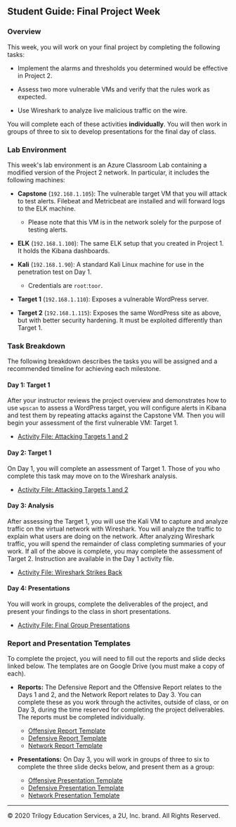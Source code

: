 ## Student Guide: Final Project Week

### Overview 

This week, you will work on your final project by completing the following tasks:

- Implement the alarms and thresholds you determined would be effective in Project 2.

- Assess two more vulnerable VMs and verify that the rules work as expected.

- Use Wireshark to analyze live malicious traffic on the wire.

You will complete each of these activities **individually**. You will then work in groups of three to six to develop presentations for the final day of class. 

### Lab Environment 

This week's lab environment is an Azure Classroom Lab containing a modified version of the Project 2 network. In particular, it includes the following machines:

- **Capstone** (`192.168.1.105`): The vulnerable target VM that you will attack to test alerts. Filebeat and Metricbeat are installed and will forward logs to the ELK machine. 
   - Please note that this VM is in the network solely for the purpose of testing alerts.

- **ELK** (`192.168.1.100`): The same ELK setup that you created in Project 1. It holds the Kibana dashboards.

- **Kali** (`192.168.1.90`): A standard Kali Linux machine for use in the penetration test on Day 1. 
   - Credentials are `root`:`toor`.

- **Target 1** (`192.168.1.110`): Exposes a vulnerable WordPress server.

- **Target 2** (`192.168.1.115`): Exposes the same WordPress site as above, but with better security hardening. It must be exploited differently than Target 1.

### Task Breakdown

The following breakdown describes the tasks you will be assigned and a recommended timeline for achieving each milestone. 

#### Day 1: Target 1

After your instructor reviews the project overview and demonstrates how to use `wpscan` to assess a WordPress target, you will configure alerts in Kibana and test them by repeating attacks against the Capstone VM. Then you will begin your assessment of the first vulnerable VM: Target 1.

- [Activity File: Attacking Targets 1 and 2](Activities/Day-1/Unsolved/ReadMe.md)


#### Day 2: Target 1

On Day 1, you will complete an assessment of Target 1. Those of you who complete this task may move on to the Wireshark analysis.

- [Activity File: Attacking Targets 1 and 2](Activities/Day-1/Unsolved/ReadMe.md)


#### Day 3: Analysis

After assessing the Target 1, you will use the Kali VM to capture and analyze traffic on the virtual network with Wireshark. You will analyze the traffic to explain what users are doing on the network. After analyzing Wireshark traffic, you will spend the remainder of class completing summaries of your work. If all of the above is complete, you may complete the assessment of Target 2. Instruction are available in the Day 1 activity file. 

- [Activity File: Wireshark Strikes Back](Activities/Day-3/Unsolved/ReadMe.md)


#### Day 4: Presentations

You will work in groups, complete the deliverables of the project, and present your findings to the class in short presentations. 

- [Activity File: Final Group Presentations](Activities/Day-4/Group-Presentations.md)

### Report and Presentation Templates

To complete the project, you will need to fill out the reports and slide decks linked below. The templates are on Google Drive (you must make a copy of each).   

- **Reports:** The Defensive Report and the Offensive Report relates to the Days 1 and 2, and the Network Report relates to Day 3. You can complete these as you work through the activites, outside of class, or on Day 3, during the time reserved for completing the project deliverables. The reports must be completed individually.

    - [Offensive Report Template](https://docs.google.com/document/d/1QBlLFY5yHU1oGn_zxxJWUBuR1BqEGHShx6R9Leyj670/edit#)
     - [Defensive Report Template](https://docs.google.com/document/d/1-BqgAVle0B1ZIBcAtyle2Qi-19-uodmEE96zUKvFzhw/edit)
   - [Network Report Template](https://docs.google.com/document/d/109JqFQrFcftu1AdSqoecA7CU45q4aKsEQb1FN7AbfS0/edit#)


- **Presentations:** On Day 3, you will work in groups of three to six to complete the three slide decks below, and present them as a group: 

   - [Offensive Presentation Template](https://docs.google.com/presentation/d/19ouk_AS16V-f1KiJ3FTnNpJ4SJn1QQG3vkKukEN1NvU/edit#slide=id.g630a814dc5_0_53)
   - [Defensive Presentation Template](https://docs.google.com/presentation/d/1LP9TBdUYlWut3Qu4Czf618i-kg_qjjxkbnWLNTSdJBk/edit#slide=id.g630a814dc5_0_53)
   - [Network Presentation Template](https://docs.google.com/presentation/d/1LLh9dyrXNkWLqcsOnu5C_LOFDm_1EuKSf7y-Z7DwXn8/edit#slide=id.g630a814dc5_0_53)


---
© 2020 Trilogy Education Services, a 2U, Inc. brand. All Rights Reserved.  
